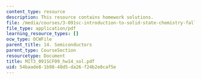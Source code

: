 ```yaml
---
content_type: resource
description: This resource contains homework solutions.
file: /media/courses/3-091sc-introduction-to-solid-state-chemistry-fall-2010/54baade81b9848d5da26f24b2e8caf5e_MIT3_091SCF09_hw14_sol.pdf
file_type: application/pdf
learning_resource_types: []
ocw_type: OCWFile
parent_title: 14. Semiconductors
parent_type: CourseSection
resourcetype: Document
title: MIT3_091SCF09_hw14_sol.pdf
uid: 54baade8-1b98-48d5-da26-f24b2e8caf5e
---
```

